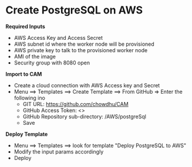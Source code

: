 # Create PostgreSQL on AWS


**Required Inputs**
* AWS Access Key and Access Secret
* AWS subnet id where the worker node will be provisioned
* AWS private key to talk to the provisioned worker node
* AMI of the image
* Security group with 8080 open

**Import to CAM**
* Create a cloud connection with AWS Access key and Secret
* Menu ==> Templates ==> Create Template ==> From GitHub => Enter the following ino
  * GIT URL: https://github.com/chowdhu/CAM
  * GitHub Access Token: <>
  * GitHub Repository sub-directory: /AWS/postgreSql
  * Save

**Deploy Template**

* Menu ==> Templates ==> look for template "Deploy PostgreSQL to AWS"
* Modify the input params accordingly
* Deploy
